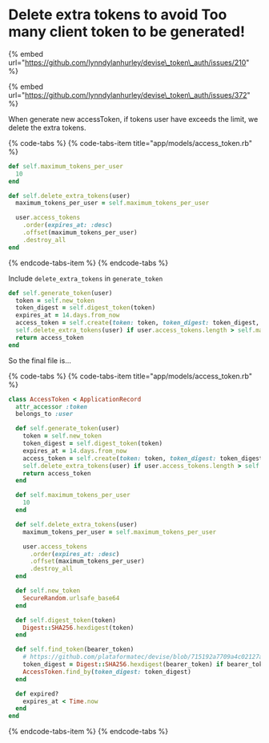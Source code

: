 # Delete extra tokens to avoid Too many client token to be generated!



{% embed url="https://github.com/lynndylanhurley/devise\_token\_auth/issues/210" %}



{% embed url="https://github.com/lynndylanhurley/devise\_token\_auth/issues/372" %}



When generate new accessToken, if tokens user have exceeds the limit, we delete the extra tokens.

{% code-tabs %}
{% code-tabs-item title="app/models/access\_token.rb" %}
```ruby
def self.maximum_tokens_per_user
  10
end

def self.delete_extra_tokens(user)
  maximum_tokens_per_user = self.maximum_tokens_per_user

  user.access_tokens
    .order(expires_at: :desc)
    .offset(maximum_tokens_per_user)
    .destroy_all
end
```
{% endcode-tabs-item %}
{% endcode-tabs %}



Include `delete_extra_tokens` in `generate_token` 

```ruby
def self.generate_token(user)
  token = self.new_token
  token_digest = self.digest_token(token)
  expires_at = 14.days.from_now
  access_token = self.create(token: token, token_digest: token_digest, expires_at: expires_at, user: user)
  self.delete_extra_tokens(user) if user.access_tokens.length > self.maximum_tokens_per_user
  return access_token
end
```



So the final file is...

{% code-tabs %}
{% code-tabs-item title="app/models/access\_token.rb" %}
```ruby
class AccessToken < ApplicationRecord
  attr_accessor :token
  belongs_to :user

  def self.generate_token(user)
    token = self.new_token
    token_digest = self.digest_token(token)
    expires_at = 14.days.from_now
    access_token = self.create(token: token, token_digest: token_digest, expires_at: expires_at, user: user)
    self.delete_extra_tokens(user) if user.access_tokens.length > self.maximum_tokens_per_user
    return access_token
  end

  def self.maximum_tokens_per_user
    10
  end

  def self.delete_extra_tokens(user)
    maximum_tokens_per_user = self.maximum_tokens_per_user

    user.access_tokens
      .order(expires_at: :desc)
      .offset(maximum_tokens_per_user)
      .destroy_all
  end

  def self.new_token
    SecureRandom.urlsafe_base64
  end

  def self.digest_token(token)
    Digest::SHA256.hexdigest(token)
  end

  def self.find_token(bearer_token)
    # https://github.com/plataformatec/devise/blob/715192a7709a4c02127afb067e66230061b82cf2/lib/devise/token_generator.rb#L12
    token_digest = Digest::SHA256.hexdigest(bearer_token) if bearer_token
    AccessToken.find_by(token_digest: token_digest)
  end

  def expired?
    expires_at < Time.now
  end
end

```
{% endcode-tabs-item %}
{% endcode-tabs %}

